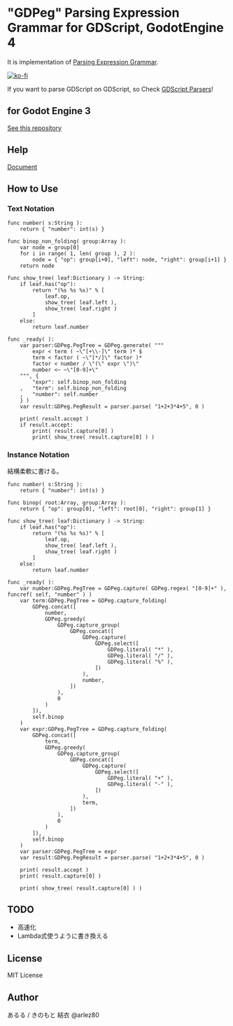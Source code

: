# "GDPeg" Parsing Expression Grammar for GDScript, GodotEngine 4

It is implementation of [Parsing Expression Grammar](https://bford.info/pub/lang/peg.pdf).

[![ko-fi](https://ko-fi.com/img/githubbutton_sm.svg)](https://ko-fi.com/E1E44AWTA)

If you want to parse GDScript on GDScript, so Check [GDScript Parsers](https://bitbucket.org/arlez80/godot-byte-code-parser)!

## for Godot Engine 3

[See this repository](https://bitbucket.org/arlez80/gdpeg)

## Help

[Document](https://bitbucket.org/arlez80/gdpeg4/wiki/Home)

## How to Use

### Text Notation

```
func number( s:String ):
	return { "number": int(s) }

func binop_non_folding( group:Array ):
	var node = group[0]
	for i in range( 1, len( group ), 2 ):
		node = { "op": group[i+0], "left": node, "right": group[i+1] }
	return node

func show_tree( leaf:Dictionary ) -> String:
	if leaf.has("op"):
		return "(%s %s %s)" % [
			leaf.op,
			show_tree( leaf.left ),
			show_tree( leaf.right )
		]
	else:
		return leaf.number

func _ready( ):
	var parser:GDPeg.PegTree = GDPeg.generate( """
		expr < term ( ~\"[+\\-]\" term )* $
		term < factor ( ~\"[*/]\" factor )*
		factor < number / \"(\" expr \")\"
		number <~ ~\"[0-9]+\"
	""", {
		"expr": self.binop_non_folding
	,	"term": self.binop_non_folding
	,	"number": self.number
	} )
	var result:GDPeg.PegResult = parser.parse( "1+2+3*4+5", 0 )

	print( result.accept )
	if result.accept:
		print( result.capture[0] )
		print( show_tree( result.capture[0] ) )
```

### Instance Notation

結構柔軟に書ける。

```
func number( s:String ):
	return { "number": int(s) }

func binop( root:Array, group:Array ):
	return { "op": group[0], "left": root[0], "right": group[1] }

func show_tree( leaf:Dictionary ) -> String:
	if leaf.has("op"):
		return "(%s %s %s)" % [
			leaf.op,
			show_tree( leaf.left ),
			show_tree( leaf.right )
		]
	else:
		return leaf.number

func _ready( ):
	var number:GDPeg.PegTree = GDPeg.capture( GDPeg.regex( "[0-9]+" ), funcref( self, "number" ) )
	var term:GDPeg.PegTree = GDPeg.capture_folding(
		GDPeg.concat([
			number,
			GDPeg.greedy(
				GDPeg.capture_group(
					GDPeg.concat([
						GDPeg.capture(
							GDPeg.select([
								GDPeg.literal( "*" ),
								GDPeg.literal( "/" ),
								GDPeg.literal( "%" ),
							])
						),
						number,
					])
				),
				0
			)
		]),
		self.binop
	)
	var expr:GDPeg.PegTree = GDPeg.capture_folding(
		GDPeg.concat([
			term,
			GDPeg.greedy(
				GDPeg.capture_group(
					GDPeg.concat([
						GDPeg.capture(
							GDPeg.select([
								GDPeg.literal( "+" ),
								GDPeg.literal( "-" ),
							])
						),
						term,
					])
				),
				0
			)
		]),
		self.binop
	)
	var parser:GDPeg.PegTree = expr
	var result:GDPeg.PegResult = parser.parse( "1+2+3*4+5", 0 )

	print( result.accept )
	print( result.capture[0] )

	print( show_tree( result.capture[0] ) )
```

## TODO

* 高速化
* Lambda式使うように書き換える

## License

MIT License

## Author

あるる / きのもと 結衣 @arlez80
